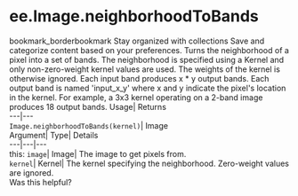  
#  ee.Image.neighborhoodToBands
bookmark_borderbookmark Stay organized with collections  Save and categorize content based on your preferences.
Turns the neighborhood of a pixel into a set of bands. The neighborhood is specified using a Kernel and only non-zero-weight kernel values are used. The weights of the kernel is otherwise ignored. 
Each input band produces x * y output bands. Each output band is named 'input_x_y' where x and y indicate the pixel's location in the kernel. For example, a 3x3 kernel operating on a 2-band image produces 18 output bands.
Usage| Returns  
---|---  
`Image.neighborhoodToBands(kernel)`| Image  
Argument| Type| Details  
---|---|---  
this: `image`| Image| The image to get pixels from.  
`kernel`| Kernel| The kernel specifying the neighborhood. Zero-weight values are ignored.  
Was this helpful?
